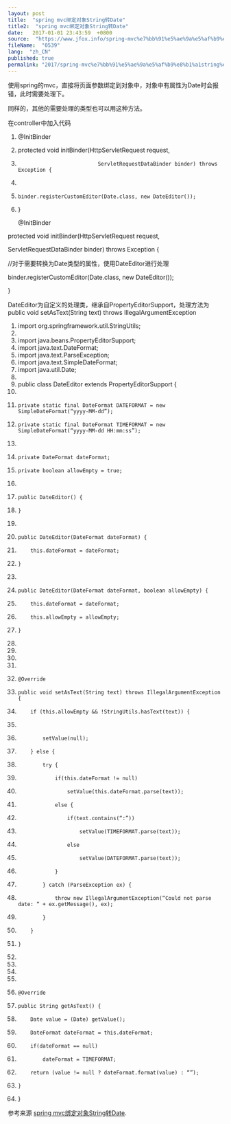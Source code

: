 ```yaml
---
layout: post
title:  "spring mvc绑定对象String转Date"
title2:  "spring mvc绑定对象String转Date"
date:   2017-01-01 23:43:59  +0800
source:  "https://www.jfox.info/spring-mvc%e7%bb%91%e5%ae%9a%e5%af%b9%e8%b1%a1string%e8%bd%acdate.html"
fileName:  "0539"
lang:  "zh_CN"
published: true
permalink: "2017/spring-mvc%e7%bb%91%e5%ae%9a%e5%af%b9%e8%b1%a1string%e8%bd%acdate.html"
---
```




使用spring的mvc，直接将页面参数绑定到对象中，对象中有属性为Date时会报错，此时需要处理下。

同样的，其他的需要处理的类型也可以用这种方法。

在controller中加入代码

1. @InitBinder  
2. protected void initBinder(HttpServletRequest request,  
3.                               ServletRequestDataBinder binder) throws Exception {  
4.       
5.     binder.registerCustomEditor(Date.class, new DateEditor());  
6. }  

    @InitBinder

protected void initBinder(HttpServletRequest request,

ServletRequestDataBinder binder) throws Exception {

//对于需要转换为Date类型的属性，使用DateEditor进行处理

binder.registerCustomEditor(Date.class, new DateEditor());

}

DateEditor为自定义的处理类，继承自PropertyEditorSupport，处理方法为public void setAsText(String text) throws IllegalArgumentException

1. import org.springframework.util.StringUtils;  
2.   
3. import java.beans.PropertyEditorSupport;  
4. import java.text.DateFormat;  
5. import java.text.ParseException;  
6. import java.text.SimpleDateFormat;  
7. import java.util.Date;  
8.   
9. public class DateEditor extends PropertyEditorSupport {  
10.   
11.     private static final DateFormat DATEFORMAT = new SimpleDateFormat(“yyyy-MM-dd”);  
12.     private static final DateFormat TIMEFORMAT = new SimpleDateFormat(“yyyy-MM-dd HH:mm:ss”);  
13.   
14.     private DateFormat dateFormat;  
15.     private boolean allowEmpty = true;  
16.   
17.     public DateEditor() {  
18.     }  
19.   
20.     public DateEditor(DateFormat dateFormat) {  
21.         this.dateFormat = dateFormat;  
22.     }  
23.   
24.     public DateEditor(DateFormat dateFormat, boolean allowEmpty) {  
25.         this.dateFormat = dateFormat;  
26.         this.allowEmpty = allowEmpty;  
27.     }  
28.   
29.      
30.  
31.   
32.     @Override  
33.     public void setAsText(String text) throws IllegalArgumentException {  
34.         if (this.allowEmpty && !StringUtils.hasText(text)) {  
35.               
36.             setValue(null);  
37.         } else {  
38.             try {  
39.                 if(this.dateFormat != null)  
40.                     setValue(this.dateFormat.parse(text));  
41.                 else {  
42.                     if(text.contains(“:”))  
43.                         setValue(TIMEFORMAT.parse(text));  
44.                     else  
45.                         setValue(DATEFORMAT.parse(text));  
46.                 }  
47.             } catch (ParseException ex) {  
48.                 throw new IllegalArgumentException(“Could not parse date: “ + ex.getMessage(), ex);  
49.             }  
50.         }  
51.     }  
52.   
53.      
54.  
55.   
56.     @Override  
57.     public String getAsText() {  
58.         Date value = (Date) getValue();  
59.         DateFormat dateFormat = this.dateFormat;  
60.         if(dateFormat == null)  
61.             dateFormat = TIMEFORMAT;  
62.         return (value != null ? dateFormat.format(value) : “”);  
63.     }  
64. }  

参考来源 [spring mvc绑定对象String转Date](http://www.jfox.info/url.php?url=http%3A%2F%2Fblog.csdn.net%2Fwhumr1%2Farticle%2Fdetails%2F8056285).
